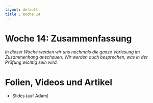 ```yaml
---
layout: default
title : Woche 14
---
```


# Woche 14: Zusammenfassung

*In dieser Woche werden wir uns nochmals die ganze Vorlesung im Zusammenhang anschauen. Wir werden auch besprechen, was in der Prüfung wichtig sein wird.*

# Folien, Videos und Artikel

* Slides (auf Adam)
    



